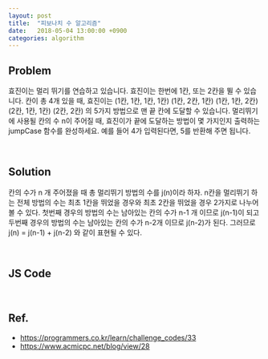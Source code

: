 ```yaml
---
layout: post
title:  "피보나치 수 알고리즘"
date:   2018-05-04 13:00:00 +0900
categories: algorithm
---
```

Problem
---
효진이는 멀리 뛰기를 연습하고 있습니다. 효진이는 한번에 1칸, 또는 2칸을 뛸 수 있습니다. 칸이 총 4개 있을 때, 효진이는
(1칸, 1칸, 1칸, 1칸)
(1칸, 2칸, 1칸)
(1칸, 1칸, 2칸)
(2칸, 1칸, 1칸)
(2칸, 2칸)
의 5가지 방법으로 맨 끝 칸에 도달할 수 있습니다. 멀리뛰기에 사용될 칸의 수 n이 주어질 때, 효진이가 끝에 도달하는 방법이 몇 가지인지 출력하는 jumpCase 함수를 완성하세요. 예를 들어 4가 입력된다면, 5를 반환해 주면 됩니다.

<br/>

Solution
---
칸의 수가 n 개 주어졌을 때 총 멀리뛰기 방법의 수를 j(n)이라 하자. n칸을 멀리뛰기 하는 전체 방법의 수는 최초 1칸을 뛰었을 경우와 최초 2칸을 뛰었을 경우 2가지로 나누어 볼 수 있다.
첫번째 경우의 방법의 수는 남아있는 칸의 수가 n-1 개 이므로 j(n-1)이 되고 두번째 경우의 방법의 수는 남아있는 칸의 수가 n-2개 이므로 j(n-2)가 된다.
그러므로 j(n) = j(n-1) + j(n-2) 와 같이 표현될 수 있다.

<br/>

JS Code
---
<script src="https://gist.github.com/min9nim/efde65bfb9e1fbff36d427c5da551b0c.js"></script>

<br/>

Ref.
---
* <https://programmers.co.kr/learn/challenge_codes/33>
* <https://www.acmicpc.net/blog/view/28>
